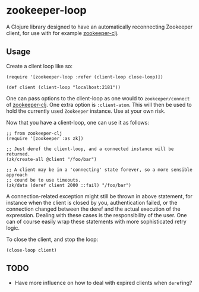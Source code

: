 # zookeeper-loop

A Clojure library designed to have an automatically reconnecting Zookeeper client, for use with for example [zookeeper-clj](#).

## Usage

Create a client loop like so:

```
(require '[zookeeper-loop :refer (client-loop close-loop)])

(def client (client-loop "localhost:2181"))
```

One can pass options to the client-loop as one would to `zookeeper/connect` of [zookeeper-clj](#). One extra option is `:client-atom`. This will then be used to hold the currently used `Zookeeper` instance. Use at your own risk.

Now that you have a client-loop, one can use it as follows:

```
;; from zookeeper-clj
(require '[zookeeper :as zk])

;; Just deref the client-loop, and a connected instance will be returned.
(zk/create-all @client "/foo/bar")

;; A client may be in a 'connecting' state forever, so a more sensible approach
;; cound be to use timeouts.
(zk/data (deref client 2000 ::fail) "/foo/bar")
```

A connection-related exception might still be thrown in above statement, for instance when the client is closed by you, authentication failed, or the connection changed between the deref and the actual execution of the expression. Dealing with these cases is the responsibility of the user. One can of course easily wrap these statements with more sophisticated retry logic.

To close the client, and stop the loop:

```
(close-loop client)
```

## TODO

* Have more influence on how to deal with expired clients when `deref`ing?
